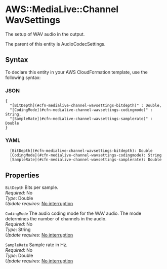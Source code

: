 # AWS::MediaLive::Channel WavSettings<a name="aws-properties-medialive-channel-wavsettings"></a>

The setup of WAV audio in the output\.

The parent of this entity is AudioCodecSettings\.

## Syntax<a name="aws-properties-medialive-channel-wavsettings-syntax"></a>

To declare this entity in your AWS CloudFormation template, use the following syntax:

### JSON<a name="aws-properties-medialive-channel-wavsettings-syntax.json"></a>

```
{
  "[BitDepth](#cfn-medialive-channel-wavsettings-bitdepth)" : Double,
  "[CodingMode](#cfn-medialive-channel-wavsettings-codingmode)" : String,
  "[SampleRate](#cfn-medialive-channel-wavsettings-samplerate)" : Double
}
```

### YAML<a name="aws-properties-medialive-channel-wavsettings-syntax.yaml"></a>

```
  [BitDepth](#cfn-medialive-channel-wavsettings-bitdepth): Double
  [CodingMode](#cfn-medialive-channel-wavsettings-codingmode): String
  [SampleRate](#cfn-medialive-channel-wavsettings-samplerate): Double
```

## Properties<a name="aws-properties-medialive-channel-wavsettings-properties"></a>

`BitDepth` <a name="cfn-medialive-channel-wavsettings-bitdepth"></a>
Bits per sample\.  
_Required_: No  
_Type_: Double  
_Update requires_: [No interruption](https://docs.aws.amazon.com/AWSCloudFormation/latest/UserGuide/using-cfn-updating-stacks-update-behaviors.html#update-no-interrupt)

`CodingMode` <a name="cfn-medialive-channel-wavsettings-codingmode"></a>
The audio coding mode for the WAV audio\. The mode determines the number of channels in the audio\.  
_Required_: No  
_Type_: String  
_Update requires_: [No interruption](https://docs.aws.amazon.com/AWSCloudFormation/latest/UserGuide/using-cfn-updating-stacks-update-behaviors.html#update-no-interrupt)

`SampleRate` <a name="cfn-medialive-channel-wavsettings-samplerate"></a>
Sample rate in Hz\.  
_Required_: No  
_Type_: Double  
_Update requires_: [No interruption](https://docs.aws.amazon.com/AWSCloudFormation/latest/UserGuide/using-cfn-updating-stacks-update-behaviors.html#update-no-interrupt)
